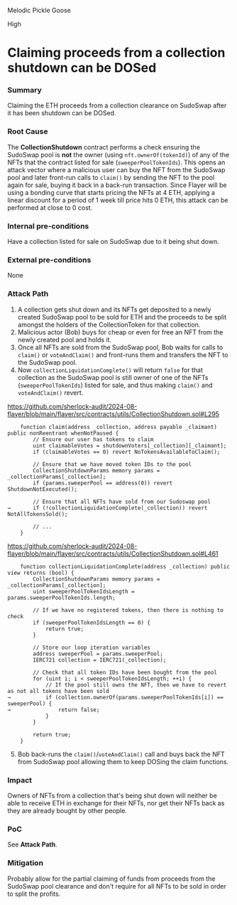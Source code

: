 Melodic Pickle Goose

High

# Claiming proceeds from a collection shutdown can be DOSed

### Summary

Claiming the ETH proceeds from a collection clearance on SudoSwap after it has been shutdown can be DOSed.


### Root Cause

The **CollectionShutdown** contract performs a check ensuring the SudoSwap pool is **not** the owner (using `nft.ownerOf(tokenId)`) of any of the NFTs that the contract listed for sale (`sweeperPoolTokenIds`). This opens an attack vector where a malicious user can buy the NFT from the SudoSwap pool and later front-run calls to `claim()` by sending the NFT to the pool again for sale, buying it back in a back-run transaction.
Since Flayer will be using a bonding curve that starts pricing the NFTs at 4 ETH, applying a linear discount for a period of 1 week till price hits 0 ETH, this attack can be performed at close to 0 cost.


### Internal pre-conditions

Have a collection listed for sale on SudoSwap due to it being shut down.


### External pre-conditions

None

### Attack Path

1. A collection gets shut down and its NFTs get deposited to a newly created SudoSwap pool to be sold for ETH and the proceeds to be split amongst the holders of the CollectionToken for that collection.
2. Malicious actor (Bob) buys for cheap or even for free an NFT from the newly created pool and holds it.
3. Once all NFTs are sold from the SudoSwap pool, Bob waits for calls to `claim()` or `voteAndClaim()` and front-runs them and transfers the NFT to the SudoSwap pool.
4. Now `collectionLiquidationComplete()` will return `false` for that collection as the SudoSwap pool is still owner of one of the NFTs (`sweeperPoolTokenIds`) listed for sale, and thus making `claim()` and `voteAndClaim()` revert.
 
 https://github.com/sherlock-audit/2024-08-flayer/blob/main/flayer/src/contracts/utils/CollectionShutdown.sol#L295
```solidity
    function claim(address _collection, address payable _claimant) public nonReentrant whenNotPaused {
        // Ensure our user has tokens to claim
        uint claimableVotes = shutdownVoters[_collection][_claimant];
        if (claimableVotes == 0) revert NoTokensAvailableToClaim();

        // Ensure that we have moved token IDs to the pool
        CollectionShutdownParams memory params = _collectionParams[_collection];
        if (params.sweeperPool == address(0)) revert ShutdownNotExecuted();

        // Ensure that all NFTs have sold from our Sudoswap pool
→       if (!collectionLiquidationComplete(_collection)) revert NotAllTokensSold();    

        // ...
    }
```
  
  https://github.com/sherlock-audit/2024-08-flayer/blob/main/flayer/src/contracts/utils/CollectionShutdown.sol#L461
```solidity
    function collectionLiquidationComplete(address _collection) public view returns (bool) {
        CollectionShutdownParams memory params = _collectionParams[_collection];
        uint sweeperPoolTokenIdsLength = params.sweeperPoolTokenIds.length;

        // If we have no registered tokens, then there is nothing to check
        if (sweeperPoolTokenIdsLength == 0) {
            return true;
        }

        // Store our loop iteration variables
        address sweeperPool = params.sweeperPool;
        IERC721 collection = IERC721(_collection);

        // Check that all token IDs have been bought from the pool
        for (uint i; i < sweeperPoolTokenIdsLength; ++i) {
            // If the pool still owns the NFT, then we have to revert as not all tokens have been sold
→           if (collection.ownerOf(params.sweeperPoolTokenIds[i]) == sweeperPool) {
→               return false;
            }
        }

        return true;
    }
```

5. Bob back-runs the `claim()`/`voteAndClaim()` call and buys back the NFT from SudoSwap pool allowing them to keep DOSing the claim functions.


### Impact

Owners of NFTs from a collection that's being shut down will neither be able to receive ETH in exchange for their NFTs, nor get their NFTs back as they are already bought by other people.


### PoC

See **Attack Path**.


### Mitigation

Probably allow for the partial claiming of funds from proceeds from the SudoSwap pool clearance and don't require for all NFTs to be sold in order to split the profits.
